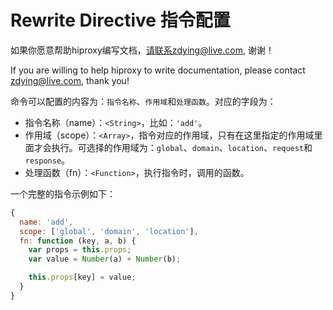 # Rewrite Directive 指令配置

如果你愿意帮助hiproxy编写文档，请联系zdying@live.com, 谢谢！

If you are willing to help hiproxy to write documentation, please contact zdying@live.com, thank you!

命令可以配置的内容为：`指令名称`、`作用域`和`处理函数`。对应的字段为：

* 指令名称（name）：`<String>`，比如：`'add'`。
* 作用域（scope）：`<Array>`，指令对应的作用域，只有在这里指定的作用域里面才会执行。可选择的作用域为：`global`、`domain`、`location`、`request`和`response`。
* 处理函数（fn）：`<Function>`，执行指令时，调用的函数。

一个完整的指令示例如下：

```js
{
  name: 'add',
  scope: ['global', 'domain', 'location'],
  fn: function (key, a, b) {
    var props = this.props;
    var value = Number(a) + Number(b);

    this.props[key] = value;
  }
}
```
